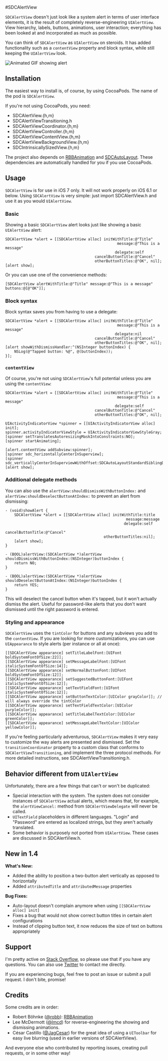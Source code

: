 #SDCAlertView

`SDCAlertView` doesn't just look like a system alert in terms of user interface elements, it is the result of completely reverse-engineering `UIAlertView`. View hierarchy, labels, buttons, animations, user interaction; everything has been looked at and incorporated as much as possible.

You can think of `SDCAlertView` as `UIAlertView` on steroids. It has added functionality such as a `contentView` property and block syntax, while still keeping the `UIAlertView` look.

![Animated GIF showing alert](http://scott90.github.io/SDCAlertView/ProgressViewAlert.gif)

## Installation
The easiest way to install is, of course, by using CocoaPods. The name of the pod is `SDCAlertView`.

If you're not using CocoaPods, you need:

- SDCAlertView.{h,m}
- SDCAlertViewTransitioning.h
- SDCAlertViewCoordinator.{h,m}
- SDCAlertViewController.{h,m}
- SDCAlertViewContentView.{h,m}
- SDCAlertViewBackgroundView.{h,m}
- SDCIntrinsicallySizedView.{h,m}

The project also depends on [RBBAnimation](https://github.com/robb/RBBAnimation) and [SDCAutoLayout](https://github.com/Scott90/SDCAutoLayout). These dependencies are automatically handled for you if you use CocoaPods.

## Usage
`SDCAlertView` is for use in iOS 7 only. It will not work properly on iOS 6.1 or below. Using `SDCAlertView` is very simple: just import SDCAlertView.h and use it as you would `UIAlertView`.

### Basic

Showing a basic `SDCAlertView` alert looks just like showing a basic `UIAlertView` alert:
```objc
SDCAlertView *alert = [[SDCAlertView alloc] initWithTitle:@"Title"
												  message:@"This is a message"
												 delegate:self
										cancelButtonTitle:@"Cancel"
										otherButtonTitles:@"OK", nil];
[alert show];
```

Or you can use one of the convenience methods:
```objc
[SDCAlertView alertWithTitle:@"Title" message:@"This is a message" buttons:@[@"OK"]];
```

### Block syntax

Block syntax saves you from having to use a delegate:
```objc
SDCAlertView *alert = [[SDCAlertView alloc] initWithTitle:@"Title"
												  message:@"This is a message"
												 delegate:nil
										cancelButtonTitle:@"Cancel"
										otherButtonTitles:@"OK", nil];
[alert showWithDismissHandler:^(NSInteger buttonIndex) {
	NSLog(@"Tapped button: %@", @(buttonIndex));
}];
```

### `contentView`

Of course, you're not using `SDCAlertView`'s full potential unless you are using the `contentView`:
```objc
SDCAlertView *alert = [[SDCAlertView alloc] initWithTitle:@"Title"
												  message:@"This is a message"
												 delegate:self
										cancelButtonTitle:@"Cancel"
										otherButtonTitles:@"OK", nil];
		
UIActivityIndicatorView *spinner = [[UIActivityIndicatorView alloc] init];
spinner.activityIndicatorViewStyle = UIActivityIndicatorViewStyleGray;
[spinner setTranslatesAutoresizingMaskIntoConstraints:NO];
[spinner startAnimating];

[alert.contentView addSubview:spinner];
[spinner sdc_horizontallyCenterInSuperview];
[spinner sdc_verticallyCenterInSuperviewWithOffset:SDCAutoLayoutStandardSiblingDistance];
[alert show];
```

### Additional delegate methods

You can also use the `alertView:shouldDismissWithButtonIndex:` and `alertView:shouldDeselectButtonAtIndex:` to prevent an alert from dismissing:
```objc
- (void)showAlert {
	SDCAlertView *alert = [[SDCAlertView alloc] initWithTitle:title
													  message:message
													 delegate:self
											cancelButtonTitle:@"Cancel"
											otherButtonTitles:nil];
	[alert show];
}

- (BOOL)alertView:(SDCAlertView *)alertView shouldDismissWithButtonIndex:(NSInteger)buttonIndex {
	return NO;
}

- (BOOL)alertView:(SDCAlertView *)alertView shouldDeselectButtonAtIndex:(NSInteger)buttonIndex {
	return YES;
}
```
This will deselect the cancel button when it's tapped, but it won't actually dismiss the alert. Useful for password-like alerts that you don't want dismissed until the right password is entered.

### Styling and appearance

`SDCAlertView` uses the `tintColor` for buttons and any subviews you add to the `contentView`. If you are looking for more customizations, you can use `UIAppearance` to style alerts (per instance or all at once):
```objc
[[SDCAlertView appearance] setTitleLabelFont:[UIFont boldSystemFontOfSize:22]];
[[SDCAlertView appearance] setMessageLabelFont:[UIFont italicSystemFontOfSize:14]];
[[SDCAlertView appearance] setNormalButtonFont:[UIFont boldSystemFontOfSize:12]];
[[SDCAlertView appearance] setSuggestedButtonFont:[UIFont italicSystemFontOfSize:12]];
[[SDCAlertView appearance] setTextFieldFont:[UIFont italicSystemFontOfSize:12]];
[[SDCAlertView appearance] setButtonTextColor:[UIColor grayColor]]; // will always override the tintColor
[[SDCAlertView appearance] setTextFieldTextColor:[UIColor purpleColor]];
[[SDCAlertView appearance] setTitleLabelTextColor:[UIColor greenColor]];
[[SDCAlertView appearance] setMessageLabelTextColor:[UIColor yellowColor]];
```

If you're feeling particularly adventurous, `SDCAlertView` makes it very easy to customize the way alerts are presented and dismissed. Set the `transitionCoordinator` property to a custom class that conforms to `SDCAlertViewTransitioning`, and implement the three protocol methods. For more detailed instructions, see SDCAlertViewTransitioning.h.

## Behavior different from `UIAlertView`
Unfortunately, there are a few things that can't or won't be duplicated:

- Special interaction with the system. The system does not consider instances of `SDCAlertView` actual alerts, which means that, for example, the `alertViewCancel:` method from `SDCAlertViewDelegate` will never be called.
- `UITextField` placeholders in different languages. "Login" and "Password" are entered as localized strings, but they aren't actually translated.
- Some behavior is purposely not ported from `UIAlertView`. These cases are discussed in SDCAlertView.h.

## New in 1.4

**What's New:**
 - Added the ability to position a two-button alert vertically as opposed to horizontally
 - Added `attributedTitle` and `attributedMessage` properties

**Bug Fixes:**
 - Auto-layout doesn't complain anymore when using `[[SDCAlertView alloc] init]`
 - Fixes a bug that would not show correct button titles in certain alert configurations
 - Instead of clipping button text, it now reduces the size of text on buttons appropriately

## Support
I'm pretty active on [Stack Overflow](http://stackoverflow.com/users/751268/scott-berrevoets), so please use that if you have any questions. You can also use [Twitter](http://twitter.com/ScottBerrevoets) to contact me directly.

If you are experiencing bugs, feel free to post an issue or submit a pull request. I don't bite, promise!

## Credits
Some credits are in order:

- Robert Böhnke ([@robb](https://github.com/robb)): [RBBAnimation](https://github.com/robb/RBBAnimation)
- Lee McDermott ([@lmcd](https://github.com/lmcd)) for reverse-engineering the showing and dismissing animations.
- César Castillo ([@JagCesar](https://github.com/JagCesar)) for the great idea of using a `UIToolbar` for easy live blurring (used in earlier versions of SDCAlertView).

And everyone else who contributed by reporting issues, creating pull requests, or in some other way!